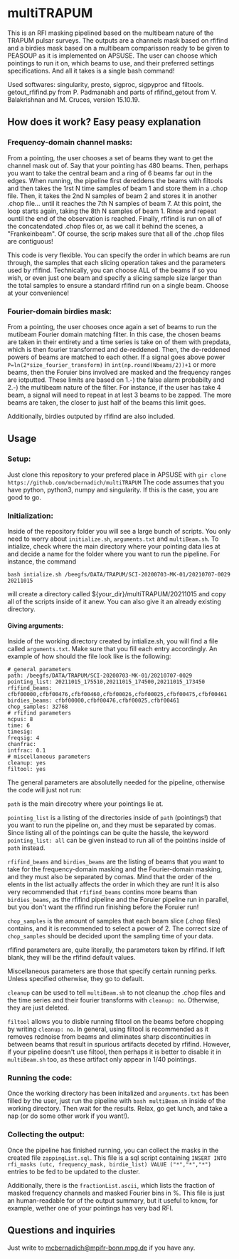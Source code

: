 # multiTRAPUM

This is an RFI masking pipelined based on the multibeam nature of the TRAPUM pulsar surveys. The outputs are a channels mask based on rfifind and a birdies mask based on a multibeam comparisson ready to be given to PEASOUP as it is implemented on APSUSE. The user can choose which pointings to run it on, which beams to use, and their preferred settings specifications. And all it takes is a single bash command!

Used softwares: singularity, presto, sigproc, sigpyproc and filtools. getout_rfifind.py from P. Padmanabh and parts of rfifind_getout from V. Balakrishnan and M. Cruces, version 15.10.19.

## How does it work? Easy peasy explanation

### Frequency-domain channel masks: 

From a pointing, the user chooses a set of beams they want to get the channel mask out of. Say that your pointing has 480 beams. Then, perhaps you want to take the central beam and a ring of 6 beams far out in the edges. When running, the pipeline first dereddens the beams with filtools and then takes the 1rst N time samples of beam 1 and store them in a .chop file. Then, it takes the 2nd N samples of beam 2 and stores it in another .chop file... until it reaches the 7th N samples of beam 7. At this point, the loop starts again, taking the 8th N samples of beam 1. Rinse and repeat ountil the end of the observation is reached. Finally, rfifind is run on all of the concatendated .chop files or, as we call it behind the scenes, a "Frankeinbeam". Of course, the scrip makes sure that all of the .chop files are contiguous!

This code is very flexible. You can specify the order in which beams are run through, the samples that each slicing operation takes and the parameters used by rfifind. Technically, you can choose ALL of the beams if so you wish, or even just one beam and specify a slicing sample size larger than the total samples to ensure a standard rfifind run on a single beam. Choose at your convenience!

### Fourier-domain birdies mask:

From a pointing, the user chooses once again a set of beams to run the mutibeam Fourier domain matching filter. In this case, the chosen beams are taken in their entirety and a time series is take on of them with prepdata, which is then fourier transformed and de-reddened. Then, the de-reddened powers of beams are matched to each other. If a signal goes above power ```P=ln(2*size_fourier_transform)``` in ```int(np.round(Nbeams/2))+1``` or more beams, then the Foruier bins involved are masked and the frequency ranges are iotputted. These limits are based on 1.-) the false alarm probabilty and 2.-) the multibeam nature of the filter. For instance, if the user has take 4 beam, a signal will need to repeat in at lest 3 beams to be zapped. The more beams are taken, the closer to just half of the beams this limit goes.

Additionally, birdies outputed by rfifind are also included.

## Usage

### Setup:

Just clone this repository to your prefered place in APSUSE with ```gir clone https://github.com/mcbernadich/multiTRAPUM```
The code assumes that you have python, python3, numpy and singularity. If this is the case, you are good to go.

### Initialization:

Inside of the repository folder you will see a large bunch of scripts. You only need to worry about ```initialize.sh```, ```arguments.txt``` and ```multiBeam.sh```. To intialize, check where the main directory where your pointing data lies at and decide a name for the folder where you want to run the pipeline. For instance, the command

```bash intialize.sh /beegfs/DATA/TRAPUM/SCI-20200703-MK-01/20210707-0029 20211015```

will create a directory called ${your_dir}/multiTRAPUM/20211015 and copy all of the scripts inside of it anew. You can also give it an already existing directory.

#### Giving arguments:

Inside of the working directory created by intialize.sh, you will find a file called ```arguments.txt```. Make sure that you fill each entry accordingly. An example of how should the file look like is the following:

```
# general parameters
path: /beegfs/DATA/TRAPUM/SCI-20200703-MK-01/20210707-0029
pointing_list: 20211015_175510,20211015_174500,20211015_173450
rfifind_beams: cfbf00000,cfbf00476,cfbf00460,cfbf00026,cfbf00025,cfbf00475,cfbf00461
birdies_beams: cfbf00000,cfbf00476,cfbf00025,cfbf00461
chop_samples: 32768
# rfifind parameters
ncpus: 8
time: 6
timesig:
freqsig: 4
chanfrac:
intfrac: 0.1
# miscellaneous parameters
cleanup: yes
filtool: yes
```

The general parameters are absolutelly needed for the pipeline, otherwise the code will just not run:

```path``` is the main direcotry where your pointings lie at. 

```pointing_list``` is a listing of the directories inside of ```path``` (pointings!) that you want to run the pipeline on, and they must be separated by comas. Since listing all of the pointings can be quite the hassle, the keyword ```pointing_list: all``` can be given instead to run all of the pointins inside of ```path``` instead.

```rfifind_beams``` and ```birdies_beams``` are the listing of beams that you want to take for the frequency-domain masking and the Fourier-domain masking, and they must also be separated by comas. Mind that the order of the elents in the list actually affects the order in which they are run! It is also very recommended that ```rfifind_beams``` contins more beams than ```birdies_beams```, as the rfifind pipeline and the Foruier pipeline run in parallel, but you don't want the rfifind run finishing before the Foruier run!

```chop_samples``` is the amount of samples that each beam slice (.chop files) contains, and it is recommended to select a power of 2. The correct size of ```chop_samples``` should be decided upont the sampling time of your data.

rfifind parameters are, quite literally, the parameters taken by rfifind. If left blank, they will be the rfifind default values.

Miscellaneous parameters are those that specify certain running perks. Unless specified otherwise, they go to default.

```cleanup``` can be used to tell ```multiBeam.sh``` to not cleanup the .chop files and the time series and their fourier transforms with ```cleanup: no```. Otherwise, they are just deleted.

```filtool``` allows you to disble running filtool on the beams before chopping by writing ```cleanup: no```. In general, using filtool is recommended as it removes rednoise from beams and eliminates sharp discontinuities in between beams that result in spurious artifacts deceted by rfifind. However, if your pipeline doesn't use filtool, then perhaps it is better to disable it in ```multiBeam.sh``` too, as these artifact only appear in 1/40 pointings. 

### Running the code:

Once the working directory has been initalized and ```arguments.txt``` has been filled by the user, just run the pipeline with ```bash multiBeam.sh``` inside of the working directory. Then wait for the results. Relax, go get lunch, and take a nap (or do some other work if you want!). 

### Collecting the output:

Once the pipeline has finished running, you can collect the masks in the created file ```zappingList.sql```. This file is a sql script containing ```INSERT INTO rfi_masks (utc, frequency_mask, birdie_list) VALUE ("*","*","*")``` entries to be fed to be updated to the cluster.

Additionally, there is the ```fractionList.ascii```, which lists the fraction of masked frequency channels and masked Fourier bins in %. This file is just an human-readable for of the output summary, but it useful to know, for example, wether one of your pointings has very bad RFI.

## Questions and inquiries

Just write to mcbernadich@mpifr-bonn.mpg.de if you have any.